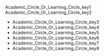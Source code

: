 Academic_Circle_Or_Learning_Circle_key1
Academic_Circle_Or_Learning_Circle_key2
- Academic_Circle_Or_Learning_Circle_key3
- Academic_Circle_Or_Learning_Circle_key4
- Academic_Circle_Or_Learning_Circle_key5
- Academic_Circle_Or_Learning_Circle_key6
- Academic_Circle_Or_Learning_Circle_key7
- Academic_Circle_Or_Learning_Circle_key8
